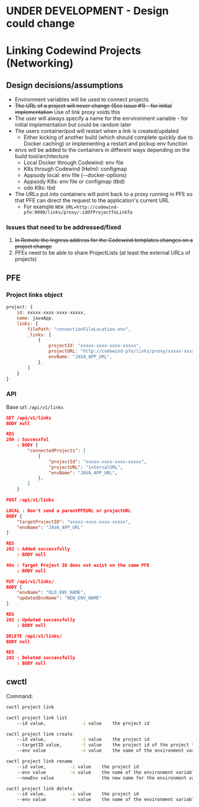 # UNDER DEVELOPMENT - Design could change #

# Linking Codewind Projects (Networking)

## Design decisions/assumptions
* Environment variables will be used to connect projects
* ~~The URL of a project will never change (See issue #1) - for initial implementation~~ Use of link proxy voids this
* The user will always specify a name for the enrvironment variable - for initial implementation but could be random later
* The users container/pod will restart when a link is created/updated
    * Either kicking of another build (which should complete quickly due to Docker caching) or implementing a restart and pickup env function
* envs will be added to the containers in different ways depending on the build tool/architecture
    * Local Docker through Codewind: env file
    * K8s through Codewind (Helm): configmap
    * Appsody local: env file (--docker-options)
    * Appsody K8s: env file or configmap (tbd)
    * odo K8s: tbd
* The URLs put into containers will point back to a proxy running in PFE so that PFE can direct the request to the application's current URL
    * For example `NEW_URL=http://codewind-pfe:9090/links/proxy/:idOfProjectToLinkTo`

### Issues that need to be addressed/fixed
1. ~~In Remote the Ingress address for the Codewind templates changes on a project change~~
2. PFEs need to be able to share ProjectLists (at least the external URLs of projects)

## PFE
### Project links object
```javascript
project: {
    id: xxxxx-xxxx-xxxx-xxxxx,
    name: javaApp,
    links: {
        filePath: "connectionFileLocation.env",
        _links: [
            {
                projectId: "xxxxx-xxxx-xxxx-xxxxx",
                projectURL: "http://codewind-pfe/links/proxy/xxxxx-xxxx-xxxx-xxxxx", // URL pointing back to the PFE link proxy with application id
                envName: "JAVA_APP_URL",
            },
        ]
    }
}
```

### API
Base url: `/api/v1/links`

```json
GET /api/v1/links
BODY null

RES
200 : Successful
    : BODY {
        "connectedProjects": [
            {
                "projectId": "xxxxx-xxxx-xxxx-xxxxx",
                "projectURL": "internalURL",
                "envName": "JAVA_APP_URL",
            },
        ]
    }
```

```json
POST /api/v1/links

LOCAL : Don't send a parentPFEURL or projectURL
BODY {
    "targetProjectID": "xxxxx-xxxx-xxxx-xxxxx",
    "envName": "JAVA_APP_URL"
}

RES
202 : Added successfully
    : BODY null

40x : Target Project ID does not exist on the same PFE
    : BODY null
```

```json
PUT /api/v1/links/
BODY {
    "envName": "OLD_ENV_NAME",
    "updatedEnvName": "NEW_ENV_NAME"
}

RES
202 : Updated successfully
    : BODY null
```

```json
DELETE /api/v1/links/
BODY null

RES
202 : Deleted successfully
    : BODY null
```

## cwctl

Command:
```bash
cwctl project link
```

```bash
cwctl project link list
    --id value,             -i value    the project id
```

```bash
cwctl project link create
    --id value,             -i value    the project id
    --targetID value,       -t value    the project id of the project to add a link to
    --env value             -e value    the name of the environment variable to use
```

```bash
cwctl project link rename
    --id value,         -i value    the project id
    --env value         -e value    the name of the environment variable to use
    --newEnv value                  the new name for the environment variable
```

```bash
cwctl project link delete
    --id value,         -i value    the project id
    --env value         -e value    the name of the environment variable to delete
```
